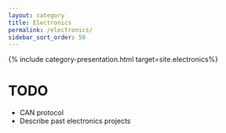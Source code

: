 ```yaml
---
layout: category
title: Electronics
permalink: /electronics/
sidebar_sort_order: 50
---
```

{% include category-presentation.html target=site.electronics%}

# TODO
* CAN protocol
* Describe past electronics projects

